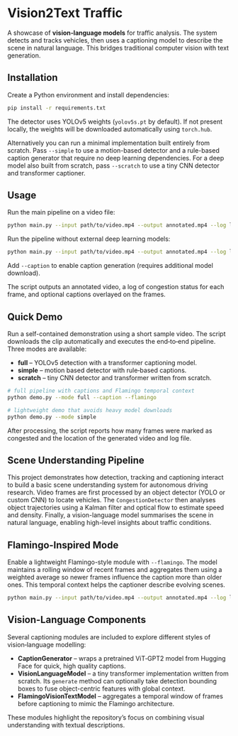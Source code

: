 # Vision2Text Traffic

A showcase of **vision‑language models** for traffic analysis. The system detects and tracks vehicles, then uses a captioning model to describe the scene in natural language. This bridges traditional computer vision with text generation.

## Installation

Create a Python environment and install dependencies:

```bash
pip install -r requirements.txt
```

The detector uses YOLOv5 weights (`yolov5s.pt` by default). If not present locally, the weights will be downloaded automatically using `torch.hub`.

Alternatively you can run a minimal implementation built entirely from scratch. Pass `--simple` to use a motion-based detector and a rule-based caption generator that require no deep learning dependencies. For a deep model also built from scratch, pass `--scratch` to use a tiny CNN detector and transformer captioner.

## Usage

Run the main pipeline on a video file:

```bash
python main.py --input path/to/video.mp4 --output annotated.mp4 --log log.txt
```

Run the pipeline without external deep learning models:

```bash
python main.py --input path/to/video.mp4 --output annotated.mp4 --log log.txt --simple
```

Add `--caption` to enable caption generation (requires additional model download).

The script outputs an annotated video, a log of congestion status for each frame, and optional captions overlayed on the frames.

## Quick Demo

Run a self-contained demonstration using a short sample video. The script
downloads the clip automatically and executes the end‑to‑end pipeline. Three
modes are available:

* **full** – YOLOv5 detection with a transformer captioning model.
* **simple** – motion based detector with rule‑based captions.
* **scratch** – tiny CNN detector and transformer written from scratch.

```bash
# full pipeline with captions and Flamingo temporal context
python demo.py --mode full --caption --flamingo

# lightweight demo that avoids heavy model downloads
python demo.py --mode simple
```

After processing, the script reports how many frames were marked as congested and
the location of the generated video and log file.

## Scene Understanding Pipeline

This project demonstrates how detection, tracking and captioning interact to
build a basic scene understanding system for autonomous driving research. Video
frames are first processed by an object detector (YOLO or custom CNN) to locate
vehicles. The `CongestionDetector` then analyses object trajectories using a
Kalman filter and optical flow to estimate speed and density. Finally, a
vision-language model summarises the scene in natural language, enabling
high-level insights about traffic conditions.

## Flamingo-Inspired Mode

Enable a lightweight Flamingo-style module with `--flamingo`. The model maintains
a rolling window of recent frames and aggregates them using a weighted average so
newer frames influence the caption more than older ones. This temporal context
helps the captioner describe evolving scenes.

```bash
python main.py --input path/to/video.mp4 --output annotated.mp4 --log log.txt --flamingo --caption
```

## Vision-Language Components

Several captioning modules are included to explore different styles of vision‑language modelling:

- **CaptionGenerator** – wraps a pretrained ViT‑GPT2 model from Hugging Face for quick, high quality captions.
- **VisionLanguageModel** – a tiny transformer implementation written from scratch. Its `generate` method can optionally take detection bounding boxes to fuse object-centric features with global context.
- **FlamingoVisionTextModel** – aggregates a temporal window of frames before captioning to mimic the Flamingo architecture.

These modules highlight the repository’s focus on combining visual understanding with textual descriptions.
